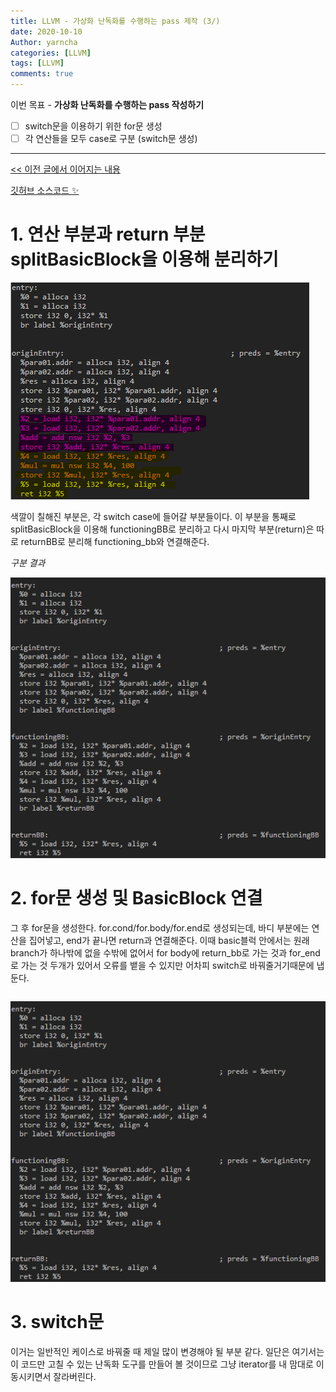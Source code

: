 ```yaml
---
title: LLVM - 가상화 난독화를 수행하는 pass 제작 (3/)
date: 2020-10-10
Author: yarncha
categories: [LLVM]
tags: [LLVM]
comments: true
---
```


이번 목표 - **가상화 난독화를 수행하는 pass 작성하기**

-   [ ] switch문을 이용하기 위한 for문 생성
-   [ ] 각 연산들을 모두 case로 구분 (switch문 생성)

* * *

[&lt;&lt; 이전 글에서 이어지는 내용](https://yarncha.github.io/posts/18/)

[깃허브 소스코드 ✨](https://github.com/yarncha/llvm/blob/main/VirtualEditor/VirtualEditor.cpp)

# 1. 연산 부분과 return 부분 splitBasicBlock을 이용해 분리하기

![img](\images\19_01.png)

색깔이 칠해진 부분은, 각 switch case에 들어갈 부분들이다. 이 부분을 통째로 splitBasicBlock을 이용해 functioningBB로 분리하고 다시 마지막 부분(return)은 따로 returnBB로 분리해 functioning_bb와 연결해준다.

*구분 결과*

![img](\images\19_02.png)

# 2. for문 생성 및 BasicBlock 연결







그 후 for문을 생성한다. for.cond/for.body/for.end로 생성되는데, 바디 부분에는 연산을 집어넣고, end가 끝나면 return과 연결해준다.
이때 basic블럭 안에서는 원래 branch가 하나밖에 없을 수밖에 없어서 for body에 return_bb로 가는 것과 for_end로 가는 것 두개가 있어서 오류를 뱉을 수 있지만 어차피 switch로 바꿔줄거기때문에 냅둔다.

```cpp

```

![img](\images\19_02.png)

# 3. switch문

이거는 일반적인 케이스로 바꿔줄 때 제일 많이 변경해야 될 부분 같다. 일단은 여기서는 이 코드만 고칠 수 있는 난독화 도구를 만들어 볼 것이므로 그냥 iterator를 내 맘대로 이동시키면서 잘라버린다.

<!-- References -->
